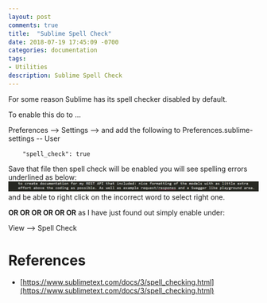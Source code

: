 ```yaml
---
layout: post
comments: true
title:  "Sublime Spell Check"
date: 2018-07-19 17:45:09 -0700
categories: documentation
tags: 
- Utilities
description: Sublime Spell Check
---
```


For some reason Sublime has its spell checker disabled by default. 

To enable this do to ... 

Preferences --> Settings --> and add the following to Preferences.sublime-settings -- User
```
	"spell_check": true
```

Save that file then spell check will be enabled you will see spelling errors underlined as below: 
![View Sublime Spelling Error](/assets/images/documentation/sublime-spelling-error.JPG)
and be able to right click on the incorrect word to select right one. 

**OR  OR  OR  OR  OR  OR**
 as I have just found out simply enable under: 
 
View --> Spell Check


References
====
- [https://www.sublimetext.com/docs/3/spell_checking.html](https://www.sublimetext.com/docs/3/spell_checking.html)

